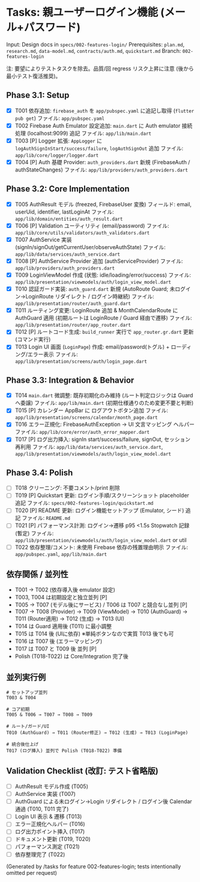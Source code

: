 # Tasks: 親ユーザーログイン機能 (メール+パスワード)

Input: Design docs in `specs/002-features-login/`
Prerequisites: `plan.md`, `research.md`, `data-model.md`, `contracts/auth.md`, `quickstart.md`
Branch: `002-features-login`

注: 要望によりテストタスクを除去。品質/回 regress リスク上昇に注意 (後から最小テスト復活推奨)。

## Phase 3.1: Setup
- [x] T001 依存追加: `firebase_auth` を `app/pubspec.yaml` に追記し取得 (`flutter pub get`) ファイル: `app/pubspec.yaml`
- [x] T002 Firebase Auth Emulator 設定追加: `main.dart` に Auth emulator 接続処理 (localhost:9099) 追記 ファイル: `app/lib/main.dart`
- [x] T003 [P] Logger 拡張: `AppLogger` に `logAuthSignInStart/success/failure`, `logAuthSignOut` 追加 ファイル: `app/lib/core/logger/logger.dart`
- [x] T004 [P] Auth 基礎 Provider: `auth_providers.dart` 新規 (FirebaseAuth / authStateChanges) ファイル: `app/lib/providers/auth_providers.dart`

## Phase 3.2: Core Implementation
- [x] T005 AuthResult モデル (freezed, FirebaseUser 変換) フィールド: email, userUid, identifier, lastLoginAt ファイル: `app/lib/domain/entities/auth_result.dart`
- [x] T006 [P] Validation ユーティリティ (email/password) ファイル: `app/lib/core/utils/validators/auth_validators.dart`
- [x] T007 AuthService 実装 (signIn/signOut/getCurrentUser/observeAuthState) ファイル: `app/lib/data/services/auth_service.dart`
- [x] T008 [P] AuthService Provider 追加 (authServiceProvider) ファイル: `app/lib/providers/auth_providers.dart`
- [x] T009 LoginViewModel 作成 (状態: idle/loading/error/success) ファイル: `app/lib/presentation/viewmodels/auth/login_view_model.dart`
- [x] T010 認証ガード実装: `auth_guard.dart` 新規 (AutoRoute Guard; 未ログイン→LoginRoute リダイレクト / ログイン時継続) ファイル: `app/lib/presentation/router/auth_guard.dart`
- [x] T011 ルーティング変更: LoginRoute 追加 & MonthCalendarRoute に AuthGuard 適用 (初期ルートは LoginRoute / Guard 経由で遷移) ファイル: `app/lib/presentation/router/app_router.dart`
- [x] T012 [P] ルートコード生成: `build_runner` 実行で `app_router.gr.dart` 更新 (コマンド実行)
- [x] T013 Login UI 画面 (`LoginPage`) 作成: email/password(トグル) + ローディング/エラー表示 ファイル: `app/lib/presentation/screens/auth/login_page.dart`

## Phase 3.3: Integration & Behavior
- [x] T014 `main.dart` 微調整: 既存初期化のみ維持 (ルート判定ロジックは Guard へ委譲) ファイル: `app/lib/main.dart` (初期仕様通りのため変更不要と判断)
- [x] T015 [P] カレンダー AppBar に ログアウトボタン追加 ファイル: `app/lib/presentation/screens/calendar/month_page.dart`
- [x] T016 エラー正規化: FirebaseAuthException -> UI 文言マッピング ヘルパー ファイル: `app/lib/core/error/auth_error_mapper.dart`
- [x] T017 [P] ログ出力挿入: signIn start/success/failure, signOut, セッション再利用 ファイル: `app/lib/data/services/auth_service.dart`, `app/lib/presentation/viewmodels/auth/login_view_model.dart`

## Phase 3.4: Polish
- [ ] T018 クリーニング: 不要コメント/print 削除
- [ ] T019 [P] Quickstart 更新: ログイン手順/スクリーンショット placeholder 追記 ファイル: `specs/002-features-login/quickstart.md`
- [ ] T020 [P] README 更新: ログイン機能セットアップ (Emulator, シード) 追記 ファイル: `README.md`
- [ ] T021 [P] パフォーマンス計測: ログイン→遷移 p95 <1.5s Stopwatch 記録 (暫定) ファイル: `app/lib/presentation/viewmodels/auth/login_view_model.dart` or util
- [ ] T022 依存整理/コメント: 未使用 Firebase 依存の残置理由明示 ファイル: `app/pubspec.yaml`, `app/lib/main.dart`

## 依存関係 / 並列性
- T001 → T002 (依存導入後 emulator 設定)
- T003, T004 は初期設定と独立並列 [P]
- T005 → T007 (モデル後にサービス) / T006 は T007 と競合なし並列 [P]
- T007 → T008 (Provider) → T009 (ViewModel) → T010 (AuthGuard) → T011 (Router適用) → T012 (生成) → T013 (UI)
- T014 は Guard 適用後 (T011) に最小調整
- T015 は T014 後 (UIに依存) ※単純ボタンなので実質 T013 後でも可
- T016 は T007 後 (エラーマッピング)
- T017 は T007 と T009 後 並列 [P]
- Polish (T018-T022) は Core/Integration 完了後

## 並列実行例
```
# セットアップ並列
T003 & T004

# コア初期
T005 & T006 → T007 → T008 → T009

# ルート/ガード/UI
T010 (AuthGuard) → T011 (Router修正) → T012 (生成) → T013 (LoginPage)

# 統合後仕上げ
T017 (ログ挿入) 並列で Polish (T018-T022) 準備
```

## Validation Checklist (改訂: テスト省略版)
- [ ] AuthResult モデル作成 (T005)
- [ ] AuthService 実装 (T007)
- [ ] AuthGuard による未ログイン→Login リダイレクト / ログイン後 Calendar 通過 (T010, T011 完了)
- [ ] Login UI 表示 & 遷移 (T013)
- [ ] エラー正規化ヘルパー (T016)
- [ ] ログ出力ポイント挿入 (T017)
- [ ] ドキュメント更新 (T019, T020)
- [ ] パフォーマンス測定 (T021)
- [ ] 依存整理完了 (T022)

(Generated by /tasks for feature 002-features-login; tests intentionally omitted per request)
